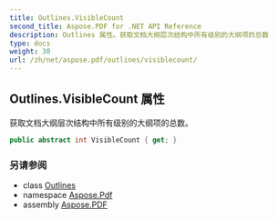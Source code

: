 ```yaml
---
title: Outlines.VisibleCount
second_title: Aspose.PDF for .NET API Reference
description: Outlines 属性。获取文档大纲层次结构中所有级别的大纲项的总数
type: docs
weight: 30
url: /zh/net/aspose.pdf/outlines/visiblecount/
---
```

## Outlines.VisibleCount 属性

获取文档大纲层次结构中所有级别的大纲项的总数。

```csharp
public abstract int VisibleCount { get; }
```

### 另请参阅

* class [Outlines](../)
* namespace [Aspose.Pdf](../../../aspose.pdf/)
* assembly [Aspose.PDF](../../../)